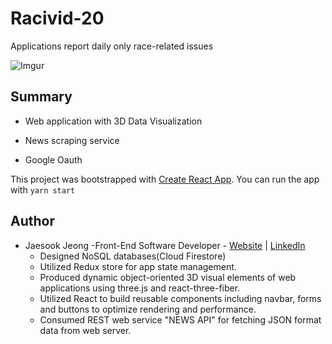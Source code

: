 # Racivid-20

 Applications report daily only race-related issues

![Imgur](https://imgur.com/LAAT8Q7.gif)
## Summary

* Web application with 3D Data Visualization

* News scraping service

* Google Oauth 

This project was bootstrapped with [Create React App](https://github.com/facebook/create-react-app).
You can run the app with `yarn start`

## Author
* Jaesook Jeong -Front-End Software Developer - [Website](https://domo9293.github.io/portfolio) | [LinkedIn](https://www.linkedin.com/in/jaesook-jeong-7499b71aa) 
  * Designed NoSQL databases(Cloud Firestore)
  * Utilized Redux store for app state management.
  * Produced dynamic object-oriented 3D visual elements of web applications using three.js and react-three-fiber.
  * Utilized React to build reusable components including navbar, forms and buttons to optimize rendering and performance.
  * Consumed REST web service "NEWS API" for fetching JSON format data from web server. 

